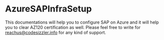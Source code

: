 # AzureSAPInfraSetup

This documentations will help you to configure SAP on Azure and it will help you to clear AZ120 certification as well. Please feel free to write for reachus@codesizzler.info for any kind of support. 
